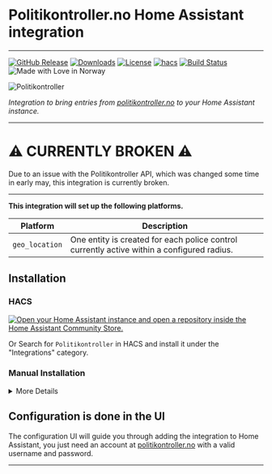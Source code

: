 # Politikontroller.no Home Assistant integration

--------

[![GitHub Release][releases-shield]][releases]
[![Downloads][download-latest-shield]](Downloads)
[![License][license-shield]](LICENSE)
[![hacs][hacsbadge]][hacs]
[![Build Status][build-shield]][build]
![Made with Love in Norway][madewithlove-shield]


![Politikontroller][logo]

_Integration to bring entries from [politikontroller.no][politikontroller] to your Home Assistant instance._


---

# ⚠️ CURRENTLY BROKEN ⚠️

Due to an issue with the Politikontroller API, which was changed some time in early may, this integration is currently broken.


---

**This integration will set up the following platforms.**

| Platform       | Description                                                                                |
|----------------|--------------------------------------------------------------------------------------------|
| `geo_location` | One entity is created for each police control currently active within a configured radius. |

## Installation

### HACS

[![Open your Home Assistant instance and open a repository inside the Home Assistant Community Store.](https://my.home-assistant.io/badges/hacs_repository.svg)](https://my.home-assistant.io/redirect/hacs_repository/?owner=bendikrb&repository=ha-politikontroller&category=Integration)

Or
Search for `Politikontroller` in HACS and install it under the "Integrations" category.

### Manual Installation
<details>
<summary>More Details</summary>

* You should take the latest [published release](https://github.com/bendikrb/ha-politikontroller/releases).
* To install, place the contents of `custom_components` into the `<config directory>/custom_components` folder of your Home Assistant installation.
* Restart Home Assistant
* In the HA UI go to Settings -> Integrations click "+" and search for "Politikontroller"
</details>

## Configuration is done in the UI

The configuration UI will guide you through adding the integration to Home Assistant, you just need an account at [politikontroller.no](https://politikontroller.no) with a valid username and password.

***
[politikontroller]: https://politikontroller.no
[commits-shield]: https://img.shields.io/github/commit-activity/y/bendikrb/ha-politikontroller.svg?style=flat
[commits]: https://github.com/bendikrb/ha-politikontroller/commits/main
[hacs]: https://github.com/hacs/integration
[hacsbadge]: https://img.shields.io/badge/HACS-Default-41BDF5.svg?style=flat
[logo]: https://brands.home-assistant.io/ha_politikontroller/logo.png
[icon]: https://brands.home-assistant.io/ha_politikontroller/icon.png
[build-shield]: https://github.com/bendikrb/ha_politikontroller/actions/workflows/validate.yaml/badge.svg
[build]: https://github.com/bendikrb/ha_politikontroller/actions/workflows/validate.yaml
[license-shield]: https://img.shields.io/github/license/bendikrb/ha-politikontroller.svg?style=flat
[maintenance-shield]: https://img.shields.io/badge/maintainer-%40bendikrb-blue.svg?style=flat
[releases-shield]: https://img.shields.io/github/release/bendikrb/ha-politikontroller.svg?style=flat
[releases]: https://github.com/bendikrb/ha-politikontroller/releases
[download-latest-shield]: https://img.shields.io/github/downloads/bendikrb/ha-politikontroller/total?style=flat
[madewithlove-shield]: https://madewithlove.now.sh/no?heart=true&colorB=%233584e4
